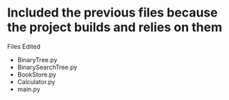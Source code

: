 # Included the previous files because the project builds and relies on them

Files Edited
* BinaryTree.py
* BinarySearchTree.py
* BookStore.py
* Calculator.py
* main.py
